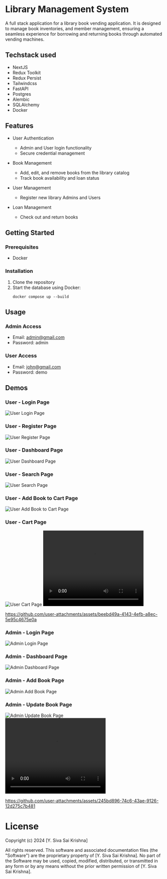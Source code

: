 # Library Management System

A full stack application for a library book vending application. It is designed to manage book inventories, and member management, ensuring a seamless experience for borrowing and returning books through automated vending machines.

## Techstack used
- NextJS
- Redux Toolkit
- Redux Persist
- Tailwindcss
- FastAPI
- Postgres
- Alembic
- SQLAlchemy
- Docker


## Features

- User Authentication
  - Admin and User login functionality
  - Secure credential management

- Book Management
  - Add, edit, and remove books from the library catalog
  - Track book availability and loan status

- User Management
  - Register new library Admins and Users

- Loan Management
  - Check out and return books


## Getting Started

### Prerequisites

- Docker

### Installation

1. Clone the repository
2. Start the database using Docker:
   ```
   docker compose up --build
   ```

## Usage

### Admin Access
- Email: admin@gmail.com
- Password: admin

### User Access
- Email: john@gmail.com
- Password: demo

## Demos
### User - Login Page
<img src="./media/user_login.JPG" alt="User Login Page"/>

### User - Register Page
<img src="./media/register.JPG" alt="User Register Page"/>

### User - Dashboard Page
<img src="./media/user_dashboard.JPG" alt="User Dashboard Page"/>

### User - Search Page
<img src="./media/user_search.JPG" alt="User Search Page"/>

### User - Add Book to Cart Page
<img src="./media/user_add_book_to_cart.JPG" alt="User Add Book to Cart Page"/>

### User - Cart Page
<img src="./media/user_cart.JPG" alt="User Cart Page"/>

<video width="320" height="240" controls>
  <source src="./media/libmate_user_demo.mp4" type="video/mp4">
</video>


https://github.com/user-attachments/assets/beebd49a-4143-4efb-a8ec-5e95c4675e0a


### Admin - Login Page
<img src="./media/admin_login.JPG" alt="Admin Login Page"/>

### Admin - Dashboard Page
<img src="./media/admin_dashboard.JPG" alt="Admin Dashboard Page"/>

### Admin - Add Book Page
<img src="./media/admin_create_book.JPG" alt="Admin Add Book Page"/>

### Admin - Update Book Page
<img src="./media/admin_update_book.JPG" alt="Admin Update Book Page"/>

<video width="320" height="240" controls>
  <source src="./media/libmate_admin_demo.mp4" type="video/mp4">
</video>


https://github.com/user-attachments/assets/245bd896-74c6-43ae-9126-12d275c7b481



# License

Copyright (c) 2024 [Y. Siva Sai Krishna]

All rights reserved. This software and associated documentation files (the "Software") are the proprietary property of [Y. Siva Sai Krishna]. No part of the Software may be used, copied, modified, distributed, or transmitted in any form or by any means without the prior written permission of [Y. Siva Sai Krishna].
